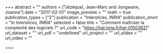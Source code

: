 +++
abstract = ""
authors = ["Jézéquel, Jean-Marc and Jongwane, Joanna"]
date = "2017-02-01"
image_preview = ""
math = true
publication_types = ["2"]
publication = "Interstices, INRIA"
publication_short = "In *Interstices, INRIA*"
selected = false
title = "Comment maîtriser la complexité des logiciels ?"
url_code = "https://hal.inria.fr/hal-01503821"
url_dataset = ""
url_pdf = "undefined"
url_project = ""
url_slides = ""
url_video = ""

+++
